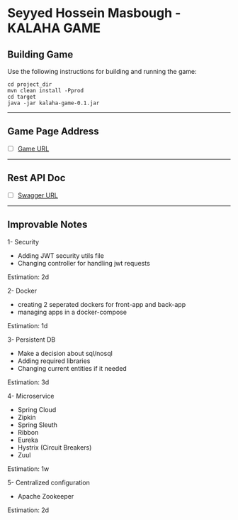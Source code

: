 # Seyyed Hossein Masbough - KALAHA GAME


## Building Game 
Use the following instructions for building and running the game:

```
cd project_dir
mvn clean install -Pprod
cd target
java -jar kalaha-game-0.1.jar

```

***
## Game Page Address
- [ ] [Game URL](http://localhost:8080/)

***
## Rest API Doc

- [ ] [Swagger URL](http://localhost:8080/swagger-ui/index.html)

***
## Improvable Notes


1- Security
- Adding JWT security utils file
- Changing controller for handling jwt requests

Estimation: 2d

2- Docker
- creating 2 seperated dockers for front-app and back-app
- managing apps in a docker-compose

Estimation: 1d

3- Persistent DB
- Make a decision about sql/nosql
- Adding required libraries
- Changing current entities if it needed

Estimation: 3d

4- Microservice
- Spring Cloud
- Zipkin
- Spring Sleuth
- Ribbon
- Eureka
- Hystrix (Circuit Breakers)
- Zuul

Estimation: 1w

5- Centralized configuration
- Apache Zookeeper

Estimation: 2d
